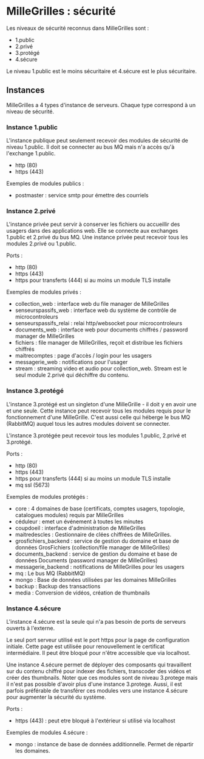 # MilleGrilles : sécurité

Les niveaux de sécurité reconnus dans MilleGrilles sont :

- 1.public
- 2.privé
- 3.protégé
- 4.sécure

Le niveau 1.public est le moins sécuritaire et 4.sécure est le plus sécuritaire.

## Instances

MilleGrilles a 4 types d'instance de serveurs. Chaque type correspond à un niveau de sécurité.

### Instance 1.public

L'instance publique peut seulement recevoir des modules de sécurité de niveau 1.public. Il doit se connecter au bus MQ
mais n'a accès qu'à l'exchange 1.public. 

- http (80)
- https (443)

Exemples de modules publics : 

- postmaster : service smtp pour émettre des courriels

### Instance 2.privé

L'instance privée peut servir à conserver les fichiers ou accueillir des usagers dans des applications web. Elle se 
connecte aux exchanges 1.public et 2.privé du bus MQ. Une instance privée peut recevoir tous les modules 2.privé ou
1.public. 

Ports :

- http (80)
- https (443)
- https pour transferts (444) si au moins un module TLS installe

Exemples de modules privés :

- collection_web : interface web du file manager de MilleGrilles
- senseurspassifs_web : interface web du système de contrôle de microcontroleurs
- senseurspassifs_relai : relai http/websocket pour microcontroleurs
- documents_web : interface web pour documents chiffrés / password manager de MilleGrilles
- fichiers : file manager de MilleGrilles, reçoit et distribue les fichiers chiffrés
- maitrecomptes : page d'accès / login pour les usagers
- messagerie_web : notifications pour l'usager
- stream : streaming video et audio pour collection_web. Stream est le seul module 2.privé qui déchiffre du contenu.

### Instance 3.protégé

L'instance 3.protégé est un singleton d'une MilleGrille - il doit y en avoir une et une seule. 
Cette instance peut recevoir tous les modules requis pour le fonctionnement d'une MilleGrille. C'est aussi celle qui 
héberge le bus MQ (RabbitMQ) auquel tous les autres modules doivent se connecter.

L'instance 3.protégée peut recevoir tous les modules 1.public, 2.privé et 3.protégé.

Ports :

- http (80)
- https (443)
- https pour transferts (444) si au moins un module TLS installe
- mq ssl (5673)

Exemples de modules protégés :

- core : 4 domaines de base (certificats, comptes usagers, topologie, catalogues modules) requis par MilleGrilles
- céduleur : emet un événement à toutes les minutes
- coupdoeil : interface d'administration de MilleGrilles
- maitredescles : Gestionnaire de clées chiffrées de MilleGrilles.
- grosfichiers_backend : service de gestion du domaine et base de données GrosFichiers (collection/file manager de MilleGrilles)
- documents_backend : service de gestion du domaine et base de données Documents (password manager de MilleGrilles)
- messagerie_backend : notifications de MilleGrilles pour les usagers
- mq : Le bus MQ (RabbitMQ)
- mongo : Base de données utilisées par les domaines MilleGrilles
- backup : Backup des transactions
- media : Conversion de vidéos, création de thumbnails

### Instance 4.sécure

L'instance 4.sécure est la seule qui n'a pas besoin de ports de serveurs ouverts à l'externe. 

Le seul port serveur utilisé est le port https pour la page de configuration initiale. Cette page est utilisée pour 
renouvellement le certificat intermédiaire. Il peut être bloqué pour n'être accessible que via localhost.

Une instance 4.sécure permet de déployer des composants qui travaillent sur du contenu chiffré pour indexer des 
fichiers, transcoder des vidéos et créer des thumbnails. Noter que ces modules sont de niveau 3.protege
mais il n'est pas possible d'avoir plus d'une instance 3.protege. Aussi, il est parfois préférable de transférer ces
modules vers une instance 4.sécure pour augmenter la sécurité du système. 

Ports :

- https (443) : peut etre bloqué à l'extérieur si utilisé via localhost
 
Exemples de modules 4.sécure : 

- mongo : instance de base de données additionnelle. Permet de répartir les domaines.

